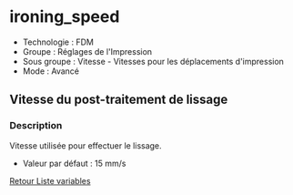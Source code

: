 # ironing_speed

* Technologie : FDM
* Groupe : Réglages de l'Impression
* Sous groupe : Vitesse - Vitesses pour les déplacements d'impression
* Mode : Avancé

## Vitesse du post-traitement de lissage

### Description

Vitesse utilisée pour effectuer le lissage.

* Valeur par défaut : 15 mm/s

[Retour Liste variables](variable_list.md)